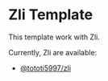 # Zli Template

This template work with Zli.

Currently, Zli are available:

- [@tototi5997/zli](https://github.com/tototi5997/my-cli)
